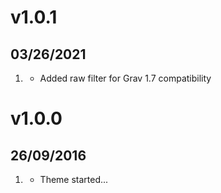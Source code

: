 # v1.0.1
## 03/26/2021

1. [](#bugfix)
    * Added raw filter for Grav 1.7 compatibility

# v1.0.0
## 26/09/2016

1. [](#new)
    * Theme started...
